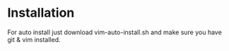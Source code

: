 Installation
============

For auto install just download vim-auto-install.sh and make sure you have git & vim installed.

